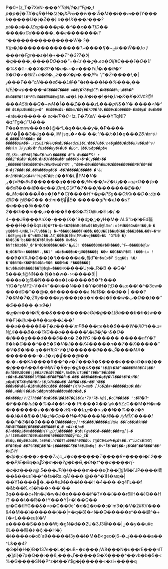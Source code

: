 P�0+(z_T�7XeN-*���YTqN[?�z"Fg�;) p�p�]�TX�qR�H�(z(�jXPЊ��w��'Ä�M��i��ՠ��\Y��� k�����U�\�Z��) x��\K���r���?pt��s��JZxg����p�.�^�_�x��TfD�� ���֧�xGd�����܇��e�������i?^���������������W� ?� K(p�]��������������1.ބ�_���Ϗ�~ݼIk��Ŵ��}o }���r�Fgr��s�\�+��T^�3?ל�7|�q����_����DO�a�"=�/u'��ջ�.eo�Oi[#Є���1�O�1!�%&�1.-.��X�Sǀ?�I�u�ޝ�>���Yc|�i��9�?S�O�>�ŅtZ+a�8�ݒz��X�p�.��]®x "ļ"�Źr*����!,�|*ۏ���T��"cN���s6��L@�"�t��ؔ��I��%���,�� k[E[�wp����`+�C����7���� о��{�Ȳ8�q@CE:�K��O��%;\��k�P �kO��9�(l�*PGiO���DK��p@I�.nִ�`�).\�Jr�I��\�ǃ�}n�K�K�XV¢?@!���AStk��Q�~wM�|���Z����zL���pN&�Y� ����>I�^` �� �L�pU�m��5p=�' �h���n�i-��Ƕm/��{��7D0�[�;����s�ό�����-�8��p� �o�W�� =�!�&`�s���� � so�(P�0+(z_T�7XeN-*���YTqN[?�z"Fg�;)"U��� P�a�mnw���n�}@�^L�ȿ��u��y�,�P���� �V���3�Jg���,IW jsqւ�<�� �*�:\^l��):�}�*q���Z8`?�m"O?�̧����l0h���q �� �����DBA��-./zSOiP�FHQ�K�J��e4dcOi�C:���]0��:n4�g���3�d��u7V��s�^v?��@)n }Fy1�ٲ9�'fQs���Ny�F�0� �BG*,|��)9�p��p�A鴄,$Kcޝ�E#�|D�wZ�!uΚɩ������ �"k �=���FSi r ���Z^�&�9'�B��:�ᖺ�3F���u��'u���F9+�*�Cy���/�� _������f��S���Y�+3�NP�e&�Y嚌4 ,^���=��u���h�GD�2���E��0���P�f��*�� �+�ϳ7���!��,��N���pg�6� ˶��7�����B����� �'&!�r[M�V�Gp&�4%"YHը�T�Ш;i`��K�L׊YM�V� ڕ�(=֗9�ɩ8s$�����*�q��j���}Wa��f=Z�Uۊ��+oԫO��{o��6xR���崸��c��\OmLG@T�7���j�������E��/�_Mo�I���Ӓ�υ�f�F�Cf����Ҥ+�p�PSg��O)Kk��D�:٤tp�ԮRD� ϦlB�C�� �;hm�B�ٌ͔E� �����gPn�e}��s?�a��q�5k��X� 2��tk��m��,u*��i��S��S�#2O@u�ӟls�/.� 4~��JɌ���AnX�-���)X�"9�ʤ�ݨ�yH�M� AL$"b�!�Ed䩹���H�4�&q`Si�}�*T�~�>S�2��hBc�Ew�)�Dy�@lSm':o(#d��6Gɴ�ӥϤ��,�-� γQ��캒-UN�LT+7l\���(ş �~*���ΟެG����T4���;��QU�ũ}��u�R��:���ޕ���2��Y=�*W :�dEƍegi�-�^w�0kJ��.AZj���Ц�]�n[MRw�vީe����>�& 'G?b� �}�k�SӞ�'bs��H�ĭ�ܵY�lȞy�~���� 8w�A$ �Nft�Oz��7_�"�*�Q�X����Ѻ��k'�صEJ!'������0O�#�鯯����,^Fސ����Ð�@lw �;�G�fN<:�����V.,��1" u�a�u���o�+ѯU������j ��w ��G��%P�鿾 (���~i= !`��9�VXJi�Gܱ��{�Ԇ�����a�,솈d"`�n�n{x�Ⴜ 5qq�0s %�/�'��6Y�>X��M�34�&>R�6 ���Mo� F�������|�c\��ԀG�%���J��T@�qh=���0NX`����Uϻ�_R�B � �G�' 5���;f@NN�� Ņ�h�w�-r<����8||���s�(g!&�N����ɢ�{x�����5�*h��� YtG�*pϺF2~V�4V"��k��N��I{�Y�бiH�?;D��؋;o��!�^�3cw� ���dD�"��@�,�h�������a Na1$�:��d�� | ���?7�&M�*7�;Z#y����kyy���(�d�m��s�5��w�ب�O��)��"�S��8�� �:v9�}�چ�m��i�tR˛��&��������cGq�g��L\Ba���b�h�)w��#�F\�iI)u��#��:ӎ��L��!��u�����&�Ț�z����\mP8���t;e�k�$���W�}l0^t��ܭ=Nf,/i���B�x�?XG��o���*���\�_i3�f�-&�O� �(���g���d���5��x� 2�WG t������ �����n!Y�?8�k�G���^��E�0�V�{���X4�����n��7��X�����"�V�$�i�� q��H1bX-V�(}������9���ڴ����MA� �������-�+[�x]�׉���@�� �_.�+��KA����#��^�*v�T���B�&����s���cG�ä�[���(���A��Ӓ�˸MjNT�B�y!�g)I�p&�`��'t�䯽t�3�^d����960�C4\��!�vf��9Z�G��\j��3F2�s�)Q��F,hH��[ʊTq��"T��H^��h��� c��r�ޠ��Z���6(MQ��a�F��P��Pa�̵��� ���k���e�q�ӳ�V)���t�Y�;M�( p�p�]�TX�qR�H�(z(�jXPЊ��w��'Ä�M��i��ՠ��\Y��� ���9��%�¾+�Z�nӜQ��cC���̣�����*(XTK8=mW� [)6�Z�#+������zO�\��/���,H��@)��J�/5��pNt��e���0U��8�9�,� ��X���p/V!Z7hb��̔�s�9��Ԥ��i�7�Q1�Ce*79!7�-N@],�cCN��Љ�� ':�`R�1-�F��¥�Խ{��%�4��!>*�� Pb���X��:\yk�!iZzC��M�H�_n� �i������+̦��/���zBfn��)gڇ��oܓ��l��%��z�Ƃ ��)�A�Ʀ��U�zi�Cb��H�49����]�绹�� /yM|Xʹ����!��l^�3�I�0����O`������qs]!r�&���J�����ԑ޻R8e ��Fc��$�kH�� N�V�CB���[�R���Կ��D���L�,� m�4c�)m� �{<���pJ�#V�����@(F\pDjJ������_�t�!Fg%��5�=����:���rq[|~� խ!]I�Bw��tT�9�x�&�6�[�����30��y*Ob_C� �h�q;��y��1c��;t#�h�;hT��T\ͱ���$*�Q��o)܂T@�C�AxM+�p�!��.Y^izCs�tMZ|�E�2�p� ��7$G���ُ�J�c\������DZ��1#�擒m�q( �s*Ì�i��|��zj�&��^��S���"��!�v`Z:H �dp�;c���>���ڬ7,c_J�c������T����8+����i�L2����P}E�Θq�o2�m�i�?ց�b�Ӫ;�6t�t*��a����r{-�o�z���v@ 5���JPl�_\����m���s{h��[늻Mi�[JP����嚰��&��us1��^�fa�Rs_qӒ1��� @��*�]H�мq�|��Y1����׋�_��#e.M���l���H�4��� �q4Fʟ��f �&b��K.<[�h��>��'�� 3q����c+Nn�J�w�J�e�����if�?V��(���r6ʬH��)Q��H /? ���\��R��ͰY���Y|>�!��Q�� qr�C�tIYG��&�<o�C��0e"�d�ס�2��;�'m3�j�V�2#KV���&4�M��)������(��|=�q�8]�<l��Q�����s^���蜬^�+{�<L���eu](�V u�����S��b��W;ו�gN�d��2U�3J3@���|ݧ��y��u#c 0L���賠�߇�ǭ:��H�}�i����x�o8`a9�����I3y��l�M�B<gex�jؼ�-6�����a��^L&��4?�3�Ȉ�H�}B�137e��L�)�uB~�o���ݚW8���N�u��rE���ױlT,�]ȼi(�7p�Q��:��ڲ���,6�����G�X����^��vb�b�5�<%�G����SN�P^z�t��Y$g�j�����<�zi+����q